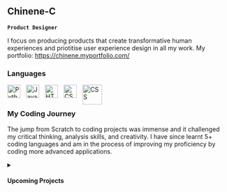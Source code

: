## Chinene-C

**`Product Designer`**

I focus on producing products that create transformative human experiences and priotitise user experience design in all my work. 
My portfolio: https://chinene.myportfolio.com/

### Languages
<img align="left" alt="Python" width="30px" style="padding-right:10px;" src="https://cdn.jsdelivr.net/gh/devicons/devicon/icons/python/python-plain.svg" />
<img align="left" alt="JavaScript" width="30px" style="padding-right:10px;" src="https://cdn.jsdelivr.net/gh/devicons/devicon/icons/javascript/javascript-plain.svg" />
<img align="left" alt="HTML" width="30px" style="padding-right:10px;" src="https://cdn.jsdelivr.net/gh/devicons/devicon/icons/html5/html5-plain.svg" />
<img align="left" alt="CSS" width="30px" style="padding-right:10px;" src="https://cdn.jsdelivr.net/gh/devicons/devicon/icons/css3/css3-plain.svg" />
<img align="left" alt="CSS" width="45px" style="padding-right:10px;" src="https://user-images.githubusercontent.com/73177313/205525961-18f95502-ce86-49ec-bfd2-db46d1b5c085.png" />
<br />

#

### My Coding Journey
The jump from Scratch to coding projects was immense and it challenged my critical thinking, analysis skills, and creativity. I have since learnt 5+ coding languages and am in the process of improving my proficiency by coding more advanced applications.

<details>
 <summary><h4>Upcoming Projects</h4></summary> 
1. A portfolio website that applies artistic UI.<br />
2. Using arduino and e-textiles technology to design a product that helps scoliosis patients track progress/improve.
